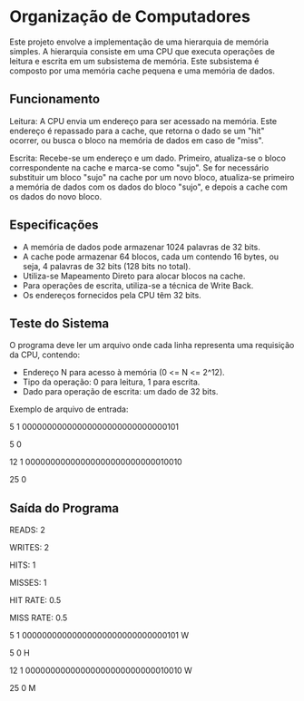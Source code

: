 # Organização de Computadores

Este projeto envolve a implementação de uma hierarquia de memória simples. A hierarquia consiste em uma CPU que executa operações de leitura e escrita em um subsistema de memória. Este subsistema é composto por uma memória cache pequena e uma memória de dados.

## Funcionamento
Leitura: A CPU envia um endereço para ser acessado na memória. Este endereço é repassado para a cache, que retorna o dado se um "hit" ocorrer, ou busca o bloco na memória de dados em caso de "miss".

Escrita: Recebe-se um endereço e um dado. Primeiro, atualiza-se o bloco correspondente na cache e marca-se como "sujo". Se for necessário substituir um bloco "sujo" na cache por um novo bloco, atualiza-se primeiro a memória de dados com os dados do bloco "sujo", e depois a cache com os dados do novo bloco.

## Especificações
- A memória de dados pode armazenar 1024 palavras de 32 bits.
- A cache pode armazenar 64 blocos, cada um contendo 16 bytes, ou seja, 4 palavras de 32 bits (128 bits no total).
- Utiliza-se Mapeamento Direto para alocar blocos na cache.
- Para operações de escrita, utiliza-se a técnica de Write Back.
- Os endereços fornecidos pela CPU têm 32 bits.

## Teste do Sistema
O programa deve ler um arquivo onde cada linha representa uma requisição da CPU, contendo:

- Endereço N para acesso à memória (0 <= N <= 2^12).
- Tipo da operação: 0 para leitura, 1 para escrita.
- Dado para operação de escrita: um dado de 32 bits.

Exemplo de arquivo de entrada:

5 1 00000000000000000000000000000101

5 0

12 1 00000000000000000000000000010010

25 0

## Saída do Programa

READS: 2

WRITES: 2

HITS: 1

MISSES: 1

HIT RATE: 0.5

MISS RATE: 0.5

5 1 00000000000000000000000000000101 W

5 0 H

12 1 00000000000000000000000000010010 W

25 0 M
